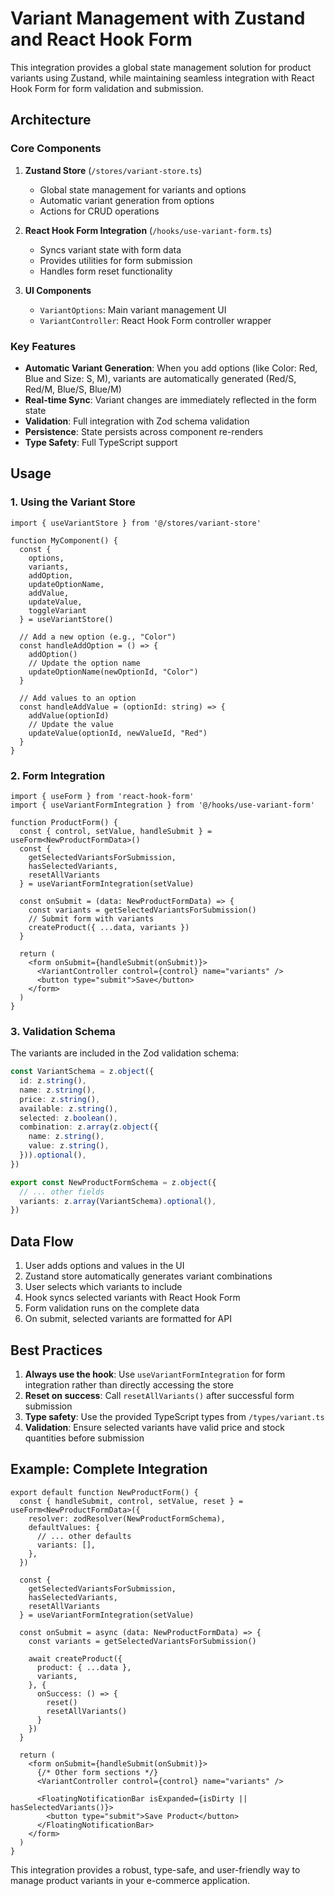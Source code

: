 # Variant Management with Zustand and React Hook Form

This integration provides a global state management solution for product variants using Zustand, while maintaining seamless integration with React Hook Form for form validation and submission.

## Architecture

### Core Components

1. **Zustand Store** (`/stores/variant-store.ts`)
   - Global state management for variants and options
   - Automatic variant generation from options
   - Actions for CRUD operations

2. **React Hook Form Integration** (`/hooks/use-variant-form.ts`)
   - Syncs variant state with form data
   - Provides utilities for form submission
   - Handles form reset functionality

3. **UI Components**
   - `VariantOptions`: Main variant management UI
   - `VariantController`: React Hook Form controller wrapper

### Key Features

- **Automatic Variant Generation**: When you add options (like Color: Red, Blue and Size: S, M), variants are automatically generated (Red/S, Red/M, Blue/S, Blue/M)
- **Real-time Sync**: Variant changes are immediately reflected in the form state
- **Validation**: Full integration with Zod schema validation
- **Persistence**: State persists across component re-renders
- **Type Safety**: Full TypeScript support

## Usage

### 1. Using the Variant Store

```tsx
import { useVariantStore } from '@/stores/variant-store'

function MyComponent() {
  const {
    options,
    variants,
    addOption,
    updateOptionName,
    addValue,
    updateValue,
    toggleVariant
  } = useVariantStore()

  // Add a new option (e.g., "Color")
  const handleAddOption = () => {
    addOption()
    // Update the option name
    updateOptionName(newOptionId, "Color")
  }

  // Add values to an option
  const handleAddValue = (optionId: string) => {
    addValue(optionId)
    // Update the value
    updateValue(optionId, newValueId, "Red")
  }
}
```

### 2. Form Integration

```tsx
import { useForm } from 'react-hook-form'
import { useVariantFormIntegration } from '@/hooks/use-variant-form'

function ProductForm() {
  const { control, setValue, handleSubmit } = useForm<NewProductFormData>()
  const { 
    getSelectedVariantsForSubmission, 
    hasSelectedVariants, 
    resetAllVariants 
  } = useVariantFormIntegration(setValue)

  const onSubmit = (data: NewProductFormData) => {
    const variants = getSelectedVariantsForSubmission()
    // Submit form with variants
    createProduct({ ...data, variants })
  }

  return (
    <form onSubmit={handleSubmit(onSubmit)}>
      <VariantController control={control} name="variants" />
      <button type="submit">Save</button>
    </form>
  )
}
```

### 3. Validation Schema

The variants are included in the Zod validation schema:

```typescript
const VariantSchema = z.object({
  id: z.string(),
  name: z.string(),
  price: z.string(),
  available: z.string(),
  selected: z.boolean(),
  combination: z.array(z.object({
    name: z.string(),
    value: z.string(),
  })).optional(),
})

export const NewProductFormSchema = z.object({
  // ... other fields
  variants: z.array(VariantSchema).optional(),
})
```

## Data Flow

1. User adds options and values in the UI
2. Zustand store automatically generates variant combinations
3. User selects which variants to include
4. Hook syncs selected variants with React Hook Form
5. Form validation runs on the complete data
6. On submit, selected variants are formatted for API

## Best Practices

1. **Always use the hook**: Use `useVariantFormIntegration` for form integration rather than directly accessing the store
2. **Reset on success**: Call `resetAllVariants()` after successful form submission
3. **Type safety**: Use the provided TypeScript types from `/types/variant.ts`
4. **Validation**: Ensure selected variants have valid price and stock quantities before submission

## Example: Complete Integration

```tsx
export default function NewProductForm() {
  const { handleSubmit, control, setValue, reset } = useForm<NewProductFormData>({
    resolver: zodResolver(NewProductFormSchema),
    defaultValues: {
      // ... other defaults
      variants: [],
    },
  })

  const { 
    getSelectedVariantsForSubmission, 
    hasSelectedVariants, 
    resetAllVariants 
  } = useVariantFormIntegration(setValue)

  const onSubmit = async (data: NewProductFormData) => {
    const variants = getSelectedVariantsForSubmission()
    
    await createProduct({
      product: { ...data },
      variants,
    }, {
      onSuccess: () => {
        reset()
        resetAllVariants()
      }
    })
  }

  return (
    <form onSubmit={handleSubmit(onSubmit)}>
      {/* Other form sections */}
      <VariantController control={control} name="variants" />
      
      <FloatingNotificationBar isExpanded={isDirty || hasSelectedVariants()}>
        <button type="submit">Save Product</button>
      </FloatingNotificationBar>
    </form>
  )
}
```

This integration provides a robust, type-safe, and user-friendly way to manage product variants in your e-commerce application.
